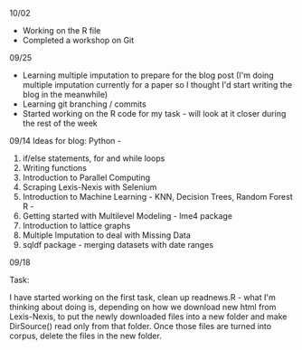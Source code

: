 10/02

* Working on the R file 
* Completed a workshop on Git

09/25

* Learning multiple imputation to prepare for the blog post (I'm doing multiple imputation currently for a paper so I thought I'd start writing the blog in the meanwhile)
* Learning git branching / commits 
* Started working on the R code for my task - will look at it closer during the rest of the week

09/14 
 Ideas for blog: 
Python - 
1) if/else statements, for and while loops
2) Writing functions
3) Introduction to Parallel Computing 
4) Scraping Lexis-Nexis with Selenium
5) Introduction to Machine Learning - KNN, Decision Trees, Random Forest 
 R - 
1) Getting started with Multilevel Modeling - lme4 package 
2) Introduction to lattice graphs 
3) Multiple Imputation to deal with Missing Data 
4) sqldf package - merging datasets with date ranges 

09/18 

Task: 

I have started working on the first task, clean up readnews.R - what I'm thinking about doing is, depending on how we download new html from Lexis-Nexis, to put the newly downloaded files into a new folder and make DirSource() read only from that folder. Once those files are turned into corpus, delete the files in the new folder.

